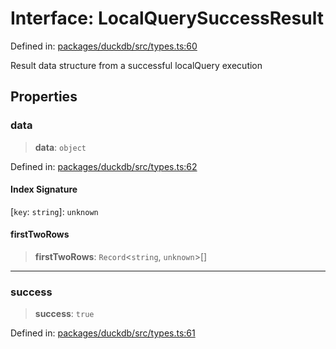 # Interface: LocalQuerySuccessResult

Defined in: [packages/duckdb/src/types.ts:60](https://github.com/GeoDaCenter/openassistant/blob/522ecb744b2b3ea1ecebec02c21c19736abe51ae/packages/duckdb/src/types.ts#L60)

Result data structure from a successful localQuery execution

## Properties

### data

> **data**: `object`

Defined in: [packages/duckdb/src/types.ts:62](https://github.com/GeoDaCenter/openassistant/blob/522ecb744b2b3ea1ecebec02c21c19736abe51ae/packages/duckdb/src/types.ts#L62)

#### Index Signature

\[`key`: `string`\]: `unknown`

#### firstTwoRows

> **firstTwoRows**: `Record`\<`string`, `unknown`\>[]

***

### success

> **success**: `true`

Defined in: [packages/duckdb/src/types.ts:61](https://github.com/GeoDaCenter/openassistant/blob/522ecb744b2b3ea1ecebec02c21c19736abe51ae/packages/duckdb/src/types.ts#L61)
